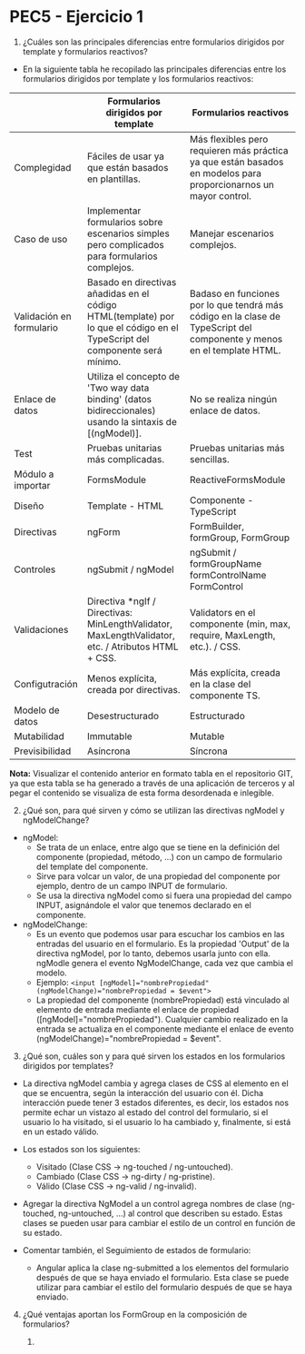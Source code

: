 # PEC5 - Ejercicio 1

1. ¿Cuáles son las principales diferencias entre formularios dirigidos por template y formularios reactivos?

  - En la siguiente tabla he recopilado las principales diferencias entre los formularios dirigidos por template y los formularios reactivos:

  |                          	| Formularios dirigidos por template                                                                                           	| Formularios reactivos                                                                                                   	|
|--------------------------	|------------------------------------------------------------------------------------------------------------------------------	|-------------------------------------------------------------------------------------------------------------------------	|
| Complegidad              	| Fáciles de usar ya que están basados en plantillas.                                                                          	| Más flexibles pero requieren más práctica ya que están basados en modelos para  proporcionarnos un mayor control.       	|
| Caso de uso              	| Implementar formularios sobre escenarios simples pero complicados para formularios complejos.                                	| Manejar escenarios complejos.                                                                                           	|
| Validación en formulario 	| Basado en directivas añadidas en el código HTML(template) por lo que el código en el  TypeScript del componente será mínimo. 	| Badaso en funciones por lo que tendrá más  código en la clase de TypeScript del componente y menos en el template HTML. 	|
| Enlace de datos          	| Utiliza el concepto de 'Two way data binding' (datos bidireccionales) usando la sintaxis de [(ngModel)].                     	| No se realiza ningún enlace de datos.                                                                                   	|
| Test                     	| Pruebas unitarias más complicadas.                                                                                           	| Pruebas unitarias más sencillas.                                                                                        	|
| Módulo a importar        	| FormsModule                                                                                                                  	| ReactiveFormsModule                                                                                                     	|
| Diseño                   	| Template - HTML                                                                                                              	| Componente - TypeScript                                                                                                 	|
| Directivas               	| ngForm                                                                                                                       	| FormBuilder, formGroup, FormGroup                                                                                       	|
| Controles                	| ngSubmit / ngModel                                                                                                           	| ngSubmit / formGroupName formControlName  FormControl                                                                   	|
| Validaciones             	| Directiva *ngIf / Directivas: MinLengthValidator, MaxLengthValidator, etc. / Atributos HTML + CSS.                           	| Validators en el componente (min, max, require,  MaxLength, etc.). / CSS.                                               	|
| Configutración           	| Menos explícita, creada por directivas.                                                                                      	| Más explícita, creada en la clase del componente TS.                                                                    	|
| Modelo de datos          	| Desestructurado                                                                                                              	| Estructurado                                                                                                            	|
| Mutabilidad              	| Immutable                                                                                                                    	| Mutable                                                                                                                 	|
| Previsibilidad           	| Asíncrona                                                                                                                    	| Síncrona                                                                                                                	|


**Nota:** Visualizar el contenido anterior en formato tabla en el repositorio GIT, ya que esta tabla se ha generado a través de una aplicación de terceros y al pegar el contenido se visualiza de esta forma desordenada e inlegible.

2. ¿Qué son, para qué sirven y cómo se utilizan las directivas ngModel y ngModelChange?

- ngModel:
   - Se trata de un enlace, entre algo que se tiene en la definición del componente (propiedad, método, ...) con un campo de formulario del template del componente.
   - Sirve para volcar un valor, de una propiedad del componente por ejemplo, dentro de un campo INPUT de formulario.
   - Se usa la directiva ngModel como si fuera una propiedad del campo INPUT, asignándole el valor que tenemos declarado en el componente.
- ngModelChange:
   - Es un evento que podemos usar para escuchar los cambios en las entradas del usuario en el formulario. Es la propiedad 'Output' de la directiva ngModel, por lo tanto, debemos usarla junto con ella. ngModle genera el evento NgModelChange, cada vez que cambia el modelo.
   - Ejemplo: <code><input [ngModel]="nombrePropiedad" (ngModelChange)="nombrePropiedad = $event"></code>
   - La propiedad del componente (nombrePropiedad) está vinculado al elemento de entrada mediante el enlace de propiedad ([ngModel]="nombrePropiedad"). Cualquier cambio realizado en la entrada se actualiza en el componente mediante el enlace de evento (ngModelChange)="nombrePropiedad = $event".

3. ¿Qué son, cuáles son y para qué sirven los estados en los formularios dirigidos por templates?

- La directiva ngModel cambia y agrega clases de CSS al elemento en el que se encuentra, según la interacción del usuario con él. Dicha interacción puede tener 3 estados diferentes, es decir, los estados nos permite echar un vistazo al estado del control del formulario, si el usuario lo ha visitado, si el usuario lo ha cambiado y, finalmente, si está en un estado válido.

- Los estados son los siguientes: 
   - Visitado (Clase CSS -> ng-touched / ng-untouched).
   - Cambiado (Clase CSS -> ng-dirty / ng-pristine).
   - Válido (Clase CSS -> ng-valid / ng-invalid).

- Agregar la directiva NgModel a un control agrega nombres de clase (ng-touched, ng-untouched, ...) al control que describen su estado. Estas clases se pueden usar para cambiar el estilo de un control en función de su estado.

- Comentar también, el Seguimiento de estados de formulario:
   - Angular aplica la clase ng-submitted a los elementos del formulario después de que se haya enviado el formulario. Esta clase se puede utilizar para cambiar el estilo del formulario después de que se haya enviado.

4. ¿Qué ventajas aportan los FormGroup en la composición de formularios?

   1. 